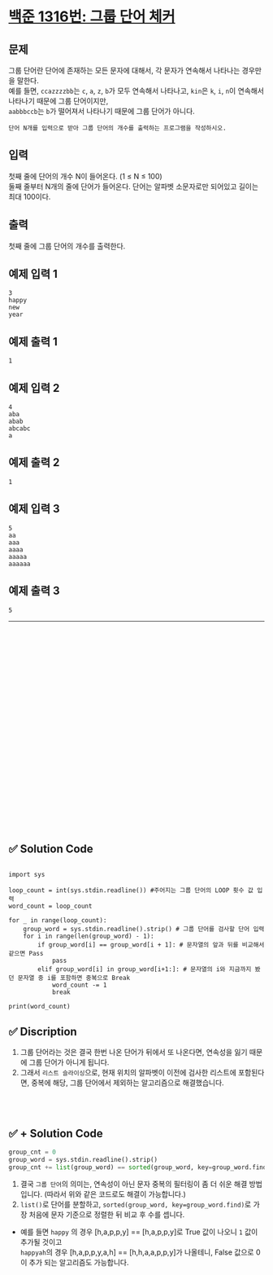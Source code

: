 # [백준 1316번: 그룹 단어 체커](https://www.acmicpc.net/problem/1316)

## 문제

그룹 단어란 단어에 존재하는 모든 문자에 대해서, 각 문자가 연속해서 나타나는 경우만을 말한다.  
예를 들면, `ccazzzzbb`는 `c`, `a`, `z`, `b`가 모두 연속해서 나타나고, `kin`은 `k`, `i`, `n`이 연속해서 나타나기 때문에 그룹 단어이지만,  
`aabbbccb`는 `b`가 떨어져서 나타나기 때문에 그룹 단어가 아니다.

`단어 N개를 입력으로 받아 그룹 단어의 개수를 출력하는 프로그램을 작성하시오.`

## 입력

첫째 줄에 단어의 개수 N이 들어온다. (1 ≤ N ≤ 100)  
둘째 줄부터 N개의 줄에 단어가 들어온다. 단어는 알파벳 소문자로만 되어있고 길이는 최대 100이다.  

## 출력

첫째 줄에 그룹 단어의 개수를 출력한다.

## 예제 입력 1

```
3
happy
new
year
```

## 예제 출력 1
```
1
```

## 예제 입력 2
```
4
aba
abab
abcabc
a
```

## 예제 출력 2
```
1
```

## 예제 입력 3
```
5
aa
aaa
aaaa
aaaaa
aaaaaa
```

## 예제 출력 3

```
5
```


---

<br/>
<br/>
<br/>
<br/>
<br/>
<br/>
<br/>
<br/>
<br/>
<br/>
<br/>
<br/>
<br/>
<br/>
<br/>
<br/>
<br/>
<br/>
<br/>
<br/>
<br/>
<br/>
<br/>


## ✅ Solution Code

```python3

import sys

loop_count = int(sys.stdin.readline()) #주어지는 그룹 단어의 LOOP 횟수 값 입력
word_count = loop_count

for _ in range(loop_count):
    group_word = sys.stdin.readline().strip() # 그룹 단어를 검사할 단어 입력
    for i in range(len(group_word) - 1): 
        if group_word[i] == group_word[i + 1]: # 문자열의 앞과 뒤를 비교해서 같으면 Pass
            pass
        elif group_word[i] in group_word[i+1:]: # 문자열의 i와 지금까지 봤던 문자열 중 i를 포함하면 중복으로 Break
            word_count -= 1
            break

print(word_count)
```

## ✅ Discription

1. 그룹 단어라는 것은 결국 한번 나온 단어가 뒤에서 또 나온다면, 연속성을 잃기 때문에 그룹 단어가 아니게 됩니다.
2. 그래서 `리스트 슬라이싱`으로, 현재 위치의 알파벳이 이전에 검사한 리스트에 포함된다면, 중복에 해당, 그룹 단어에서 제외하는 알고리즘으로 해결했습니다. 

<br/>
<br/>


## ✅ + Solution Code

```python
group_cnt = 0
group_word = sys.stdin.readline().strip()
group_cnt += list(group_word) == sorted(group_word, key=group_word.find)  
```

1. 결국 `그룹 단어`의 의미는, 연속성이 아닌 문자 중복의 필터링이 좀 더 쉬운 해결 방법 입니다. (따라서 위와 같은 코드로도 해결이 가능합니다.)
2. `list()`로 단어를 분할하고, `sorted(group_word, key=group_word.find)`로 가장 처음에 문자 기준으로 정렬한 뒤 비교 후 수를 셉니다.  

* 예를 들면 `happy` 의 경우 [h,a,p,p,y] == [h,a,p,p,y]로 True 값이 나오니 `1` 값이 추가될 것이고  
    `happyah`의 경우 [h,a,p,p,y,a,h] == [h,h,a,a,p,p,y]가 나올테니, False 값으로 0이 추가 되는 알고리즘도 가능합니다.